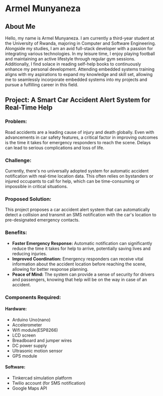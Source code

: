 # Armel Munyaneza

## About Me
Hello, my name is Armel Munyaneza. I am currently a third-year student at the University of Rwanda, majoring in Computer and Software Engineering. Alongside my studies, I am an avid full-stack developer with a passion for integrating various technologies. In my leisure time, I enjoy playing football and maintaining an active lifestyle through regular gym sessions. Additionally, I find solace in reading self-help books to continuously enhance my personal development. Attending embedded systems training aligns with my aspirations to expand my knowledge and skill set, allowing me to seamlessly incorporate embedded systems into my projects and pursue a fulfilling career in this field.

## Project: A Smart Car Accident Alert System for Real-Time Help

### Problem:
Road accidents are a leading cause of injury and death globally. Even with advancements in car safety features, a critical factor in improving outcomes is the time it takes for emergency responders to reach the scene. Delays can lead to serious complications and loss of life.

### Challenge:
Currently, there's no universally adopted system for automatic accident notification with real-time location data. This often relies on bystanders or injured occupants to call for help, which can be time-consuming or impossible in critical situations.

### Proposed Solution:
This project proposes a car accident alert system that can automatically detect a collision and transmit an SMS notification with the car's location to pre-designated emergency contacts.

### Benefits:
- **Faster Emergency Response:** Automatic notification can significantly reduce the time it takes for help to arrive, potentially saving lives and reducing injuries.
- **Improved Coordination:** Emergency responders can receive vital information about the accident location before reaching the scene, allowing for better response planning.
- **Peace of Mind:** The system can provide a sense of security for drivers and passengers, knowing that help will be on the way in case of an accident.

### Components Required:
#### Hardware:
- Arduino Uno(nano)
- Accelerometer 
- Wifi module(ESP8266)
- LCD screen 
- Breadboard and jumper wires
- DC power supply
- Ultrasonic motion sensor
-  GPS module

#### Software:
- Tinkercad simulation platform 
- Twilio account (for SMS notification)
- Google Maps API

